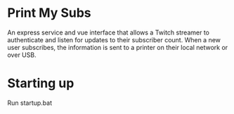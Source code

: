 # Print My Subs
An express service and vue interface that allows a Twitch streamer to authenticate and listen for updates to their subscriber count. When a new user subscribes, the information is sent to a printer on their local network or over USB.

# Starting up
Run startup.bat